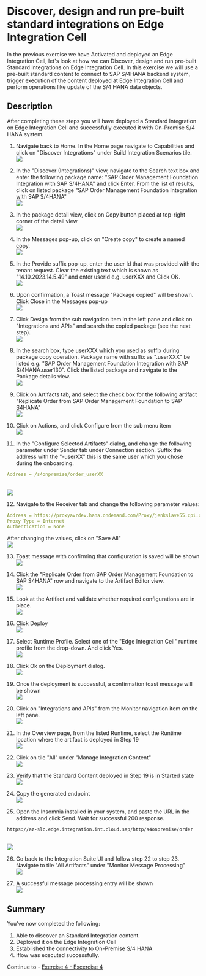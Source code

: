 # Discover, design and run pre-built standard integrations on Edge Integration Cell

In the previous exercise we have Activated and deployed an Edge Integration Cell, let's look at how we can Discover, design and run pre-built Standard Integrations on Edge Integration Cell. In this exercise we will use a pre-built standard content to connect to SAP S/4HANA backend system, trigger execution of the content deployed at Edge Integration Cell and perform operations like update of the S/4 HANA data objects.

##  Description

After completing these steps you will have deployed a Standard Integration on Edge Integration Cell and successfully executed it with On-Premise S/4 HANA system.

1. Navigate back to Home. In the Home page navigate to Capabilities and click on "Discover Integrations" under Build Integration Scenarios tile.
<br>![](/exercises/ex3/images/image.png)

2.  In the "Discover (Integrations)" view, navigate to the Search text box and enter the following package name: "SAP Order Management Foundation Integration with SAP S/4HANA" and click Enter. From the list of results, click on listed package "SAP Order Management Foundation Integration with SAP S/4HANA" 
<br>![](/exercises/ex3/images/package%20search.png)

3.  In the package detail view, click on Copy button placed at top-right corner of the detail view
<br>![](/exercises/ex3/images/4.png)

4.  In the Messages pop-up, click on "Create copy" to create a named copy.
<br>![](/exercises/ex3/images/5.png)

5.  In the Provide suffix pop-up, enter the user Id that was provided with the tenant request. Clear the existing text which is shown as "14.10.2023.14.5.49" and enter userId e.g. userXXX and Click OK.
<br>![](/exercises/ex3/images/6.png)

6.  Upon confirmation, a Toast message "Package copied" will be shown. Click Close in the Messages pop-up 
<br>![](/exercises/ex3/images/7.png)

7.  Click Design from the sub navigation item in the left pane and click on "Integrations and APIs" and search the copied package (see the next step).
<br>![](/exercises/ex3/images/8.png)

8.  In the search box, type userXXX which you used as suffix during package copy operation. Package name with suffix as ".userXXX" be listed e.g. "SAP Order Management Foundation Integration with SAP S/4HANA.user130". 
Click the listed package and navigate to the Package details view.
<br>![](/exercises/ex3/images/9.png)

9.  Click on Artifacts tab, and select the check box for the following artifact "Replicate Order from SAP Order Management Foundation to SAP S4HANA"
<br>![](/exercises/ex3/images/10.png)

10.  Click on Actions, and click Configure from the sub menu item
<br>![](/exercises/ex3/images/11.png)

11.  In the "Configure Selected Artifacts" dialog, and change the following parameter under Sender tab under Connection section. Suffix the address with the "-userXX" this is the same user which you chose during the onboarding.
```yaml
Address = /s4onpremise/order_userXX
```
<br>![](/exercises/ex3/images/changesenderaddress.png)

12.  Navigate to the Receiver tab and change the following parameter values:
```yaml
Address = https://proxyavrdev.hana.ondemand.com/Proxy/jenkslave55.cpi.c.eu-de-1.cloud.sap/9912/sap/bc/srt/scs_ext/sap/salesorderbulkrequest_in
Proxy Type = Internet
Authentication = None
```
After changing the values, click on "Save All"
<br>![](/exercises/ex3/images/configureiflow.png)

13.  Toast message with confirming that configuration is saved will be shown
<br>![](/exercises/ex3/images/14.png)

14.	Click the "Replicate Order from SAP Order Management Foundation to SAP S4HANA" row and navigate to the Artifact Editor view.
<br>![](/exercises/ex3/images/15.png)

15.	Look at the Artifact and validate whether required configurations are in place.
<br>![](/exercises/ex3/images/16.png)

16.	Click Deploy
<br>![](/exercises/ex3/images/17.png)

17.	Select Runtime Profile. Select one of the "Edge Integration Cell" runtime profile from the drop-down. And click Yes.
<br>![](/exercises/ex3/images/20.png)

18.	Click Ok on the Deployment dialog. 
<br>![](/exercises/ex3/images/21.png)

19.	Once the deployment is successful, a confirmation toast message will be shown
<br>![](/exercises/ex3/images/22.png)

20.	Click on "Integrations and APIs" from the Monitor navigation item on the left pane. 
<br>![](/exercises/ex3/images/23.png)

21.	In the Overview page, from the listed Runtime, select the Runtime location where the artifact is deployed in Step 19
<br>![](/exercises/ex3/images/24.png)

22.	Click on tile "All" under "Manage Integration Content"
<br>![](/exercises/ex3/images/25.png)

23.	Verify that the Standard Content deployed in Step 19 is in Started state
<br>![](/exercises/ex3/images/26.png)

24.	Copy the generated endpoint
<br>![](/exercises/ex3/images/27.png)

25.	Open the Insomnia installed in your system, and paste the URL in the address and click Send. Wait for successful 200 response.
```url
https://az-slc.edge.integration.int.cloud.sap/http/s4onpremise/order
```
<br>![](/exercises/ex3/images/28.png)

26.	Go back to the Integration Suite UI and follow step 22 to step 23. 
Navigate to tile "All Artifacts" under "Monitor Message Processing"
<br>![](/exercises/ex3/images/29.png)

27.	A successful message processing entry will be shown
<br>![](/exercises/ex3/images/30.png)

## Summary

You've now completed the following:
1.  Able to discover an Standard Integration content.
2.  Deployed it on the Edge Integration Cell
3.  Established the connectivity to On-Premise S/4 HANA
4.  Iflow was executed successfully.

Continue to - [Exercise 4 - Excercise 4 ](../ex4/README.md)

